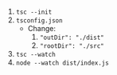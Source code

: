 1. `tsc --init`
2. `tsconfig.json`
   - Change:
     1. `"outDir": "./dist"`
     2. `"rootDir": "./src"`
3. `tsc --watch`
4. `node --watch dist/index.js`
